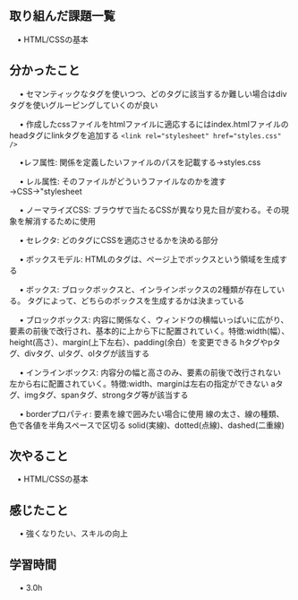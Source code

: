 ## 取り組んだ課題一覧
           
 　• HTML/CSSの基本
    
## 分かったこと

　 • セマンティックなタグを使いつつ、どのタグに該当するか難しい場合はdivタグを使いグルーピングしていくのが良い

　 • 作成したcssファイルをhtmlファイルに適応するにはindex.htmlファイルのheadタグにlinkタグを追加する `<link rel="stylesheet" href="styles.css" />`

　 •レフ属性: 関係を定義したいファイルのパスを記載する→styles.css　

　 • レル属性: そのファイルがどういうファイルなのかを渡す→CSS→"stylesheet

　 • ノーマライズCSS: ブラウザで当たるCSSが異なり見た目が変わる。その現象を解消するために使用

　 • セレクタ: どのタグにCSSを適応させるかを決める部分

　 • ボックスモデル: HTMLのタグは、ページ上でボックスという領域を生成する

　 • ボックス: ブロックボックスと、インラインボックスの2種類が存在している。
タグによって、どちらのボックスを生成するかは決まっている

　 • ブロックボックス: 内容に関係なく、ウィンドウの横幅いっぱいに広がり、要素の前後で改行され、基本的に上から下に配置されていく。特徴:width(幅）、height(高さ）、margin(上下左右）、padding(余白）を変更できる hタグやpタグ、divタグ、ulタグ、olタグが該当する

　 • インラインボックス: 内容分の幅と高さのみ、要素の前後で改行されない　左から右に配置されていく。特徴:width、marginは左右の指定ができない aタグ、imgタグ、spanタグ、strongタグ等が該当する

　 • borderプロパティ: 要素を線で囲みたい場合に使用
線の太さ、線の種類、色で各値を半角スペースで区切る solid(実線)、dotted(点線)、dashed(二重線)

## 次やること　
           
 　• HTML/CSSの基本

## 感じたこと

　 • 強くなりたい、スキルの向上

## 学習時間

　 • 3.0h